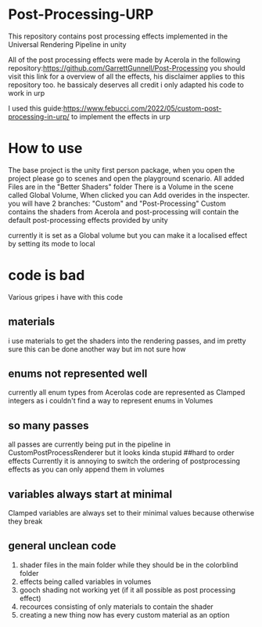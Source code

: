 # Post-Processing-URP

This repository contains post processing effects implemented in the Universal Rendering Pipeline in unity

All of the post processing effects were made by Acerola in the following repository:https://github.com/GarrettGunnell/Post-Processing
you should visit this link for a overview of all the effects, his disclaimer applies to this repository too. he bassicaly deserves all credit i only adapted his code to work in urp

I used this guide:https://www.febucci.com/2022/05/custom-post-processing-in-urp/ to implement the effects in urp

# How to use

The base project is the unity first person package, when you open the project please go to scenes and open the playground scenario. All added Files are in the "Better Shaders" folder
There is a Volume in the scene called Global Volume, When clicked you can Add overides in the inspecter. you will have 2 branches: "Custom" and "Post-Processing" Custom contains the shaders from Acerola and post-processing will contain the default post-processing effects provided by unity

currently it is set as a Global volume but you can make it a localised effect by setting its mode to local
# code is bad
Various gripes i have with this code
## materials
i use materials to get the shaders into the rendering passes, and im pretty sure this can be done another way but im not sure how
## enums not represented well
currently all enum types from Acerolas code are represented as Clamped integers as i couldn't find a way to represent enums in Volumes
## so many passes
all passes are currently being put in the pipeline in CustomPostProcessRenderer but it looks kinda stupid
##hard to order effects
Currently it is annoying to switch the ordering of postprocessing effects as you can only append them in volumes
## variables always start at minimal
Clamped variables are always set to their minimal values because otherwise they break
## general unclean code
1. shader files in the main folder while they should be in the colorblind folder
2. effects being called variables in volumes
3. gooch shading not working yet (if it all possible as post processing effect)
4. recources consisting of only materials to contain the shader
5. creating a new thing now has every custom material as an option


